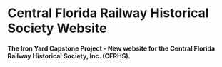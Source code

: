 # Central Florida Railway Historical Society Website

#### The Iron Yard Capstone Project - New website for the Central Florida Railway Historical Society, Inc. (CFRHS). 